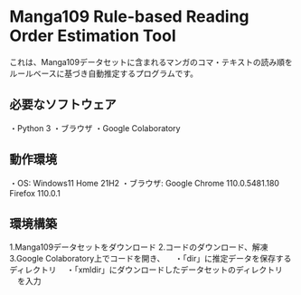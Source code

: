 # Manga109 Rule-based Reading Order Estimation Tool
これは、Manga109データセットに含まれるマンガのコマ・テキストの読み順をルールベースに基づき自動推定するプログラムです。

## 必要なソフトウェア
・Python 3
・ブラウザ
・Google Colaboratory

## 動作環境
・OS: Windows11 Home 21H2
・ブラウザ: Google Chrome 110.0.5481.180
Firefox 110.0.1

## 環境構築
1.Manga109データセットをダウンロード
2.コードのダウンロード、解凍
3.Google Colaboratory上でコードを開き、
　・「dir」に推定データを保存するディレクトリ
　・「xmldir」にダウンロードしたデータセットのディレクトリ
　を入力
